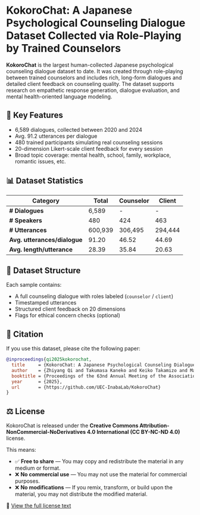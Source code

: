 # KokoroChat: A Japanese Psychological Counseling Dialogue Dataset Collected via Role-Playing by Trained Counselors

**KokoroChat** is the largest human-collected Japanese psychological counseling dialogue dataset to date. It was created through role-playing between trained counselors and includes rich, long-form dialogues and detailed client feedback on counseling quality. The dataset supports research on empathetic response generation, dialogue evaluation, and mental health-oriented language modeling.


## 🌟 Key Features

- 6,589 dialogues, collected between 2020 and 2024
- Avg. 91.2 utterances per dialogue
- 480 trained participants simulating real counseling sessions
- 20-dimension Likert-scale client feedback for every session
- Broad topic coverage: mental health, school, family, workplace, romantic issues, etc.

## 📊 Dataset Statistics

| Category                    | Total     | Counselor | Client    |
|----------------------------|-----------|-----------|-----------|
| **# Dialogues**            | 6,589     | -         | -         |
| **# Speakers**             | 480       | 424       | 463       |
| **# Utterances**           | 600,939   | 306,495   | 294,444   |
| **Avg. utterances/dialogue** | 91.20     | 46.52     | 44.69     |
| **Avg. length/utterance**  | 28.39     | 35.84     | 20.63     |

## 📁 Dataset Structure

Each sample contains:
- A full counseling dialogue with roles labeled (`counselor` / `client`)
- Timestamped utterances
- Structured client feedback on 20 dimensions
- Flags for ethical concern checks (optional)

## 📄 Citation

If you use this dataset, please cite the following paper:

```bibtex
@inproceedings{qi2025kokorochat,
  title     = {KokoroChat: A Japanese Psychological Counseling Dialogue Dataset Collected via Role-Playing by Trained Counselors},
  author    = {Zhiyang Qi and Takumasa Kaneko and Keiko Takamizo and Mariko Ukiyo and Michimasa Inaba},
  booktitle = {Proceedings of the 63nd Annual Meeting of the Association for Computational Linguistics},
  year      = {2025},
  url       = {https://github.com/UEC-InabaLab/KokoroChat}
}
```

## ⚖️ License

KokoroChat is released under the **Creative Commons Attribution-NonCommercial-NoDerivatives 4.0 International (CC BY-NC-ND 4.0)** license.

This means:

- ✅ **Free to share** — You may copy and redistribute the material in any medium or format.
- ❌ **No commercial use** — You may not use the material for commercial purposes.
- ❌ **No modifications** — If you remix, transform, or build upon the material, you may not distribute the modified material.

📄 [View the full license text](https://creativecommons.org/licenses/by-nc-nd/4.0/)

